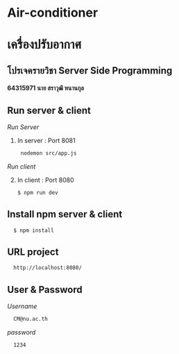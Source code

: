 # Air-conditioner
# เครื่องปรับอากาศ
## โปรเจครายวิชา Server Side Programming
 
 
 #### 64315971 นาย สราวุฒิ หนานกุล



 ## Run server & client
  _Run Server_
1. In server : Port 8081
    ```sh
     nodemon src/app.js
    ```
  _Run client_

2. In client : Port 8080
    ```sh
   $ npm run dev
    ```
## Install npm server & client
  ```sh
    $ npm install
   ```
## URL project
 ```sh
   http://localhost:8080/
   ```
  ## User & Password
  _Username_
   ```sh
     CM@nu.ac.th
   ```
 
 _password_
   ```sh
     1234
   ```
